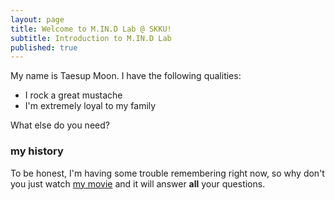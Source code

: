 ```yaml
---
layout: page
title: Welcome to M.IN.D Lab @ SKKU!
subtitle: Introduction to M.IN.D Lab
published: true
---
```


My name is Taesup Moon. I have the following qualities:

- I rock a great mustache
- I'm extremely loyal to my family

What else do you need?

### my history

To be honest, I'm having some trouble remembering right now, so why don't you just watch [my movie](http://en.wikipedia.org/wiki/The_Princess_Bride_%28film%29) and it will answer **all** your questions.
